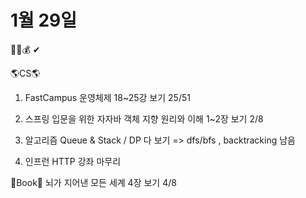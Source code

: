 # 1월 29일

📙📄💰 ✔

🌎CS🌎
1. FastCampus 운영체제 18~25강 보기 25/51

2. 스프링 입문을 위한 자자바 객체 지향 원리와 이해 1~2장 보기 2/8

3. 알고리즘 Queue & Stack / DP 다 보기 => dfs/bfs , backtracking 남음

4. 인프런 HTTP 강좌 마무리

📙Book📙
뇌가 지어낸 모든 세계 4장 보기 4/8
